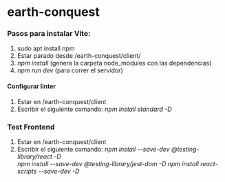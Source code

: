 # earth-conquest

### **Pasos para instalar Vite:**

1. sudo apt install npm
2. Estar parado desde /earth-conquest/client/
3. *npm install* (genera la carpeta node_modules con las dependencias)
4. *npm run dev* (para correr el servidor)

#### **Configurar linter**
1. Estar en /earth-conquest/client
2. Escribir el siguiente comando: *npm install standard -D* 


### **Test Frontend**
1. Estar en /earth-conquest/client
2. Escribir el siguiente comando: 
*npm install --save-dev @testing-library/react -D*  
*npm install --save-dev @testing-library/jest-dom -D*
*npm install react-scripts --save-dev  -D*
